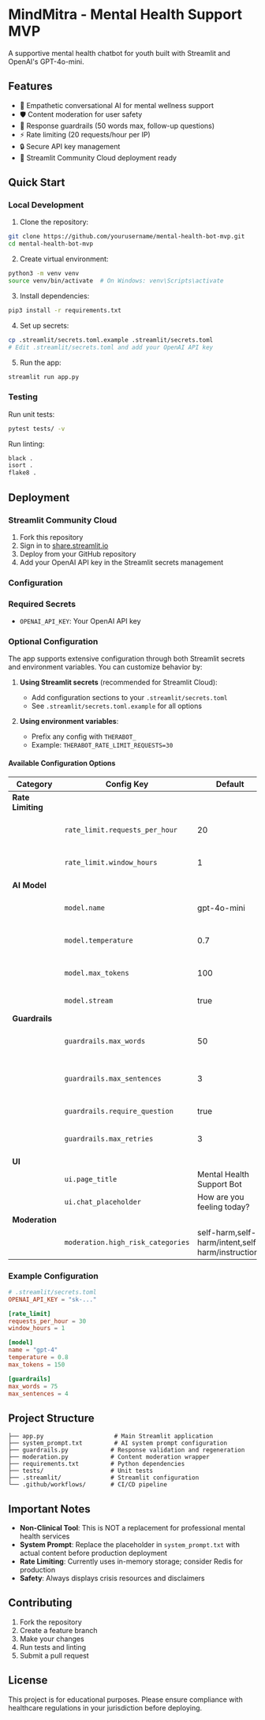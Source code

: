 # MindMitra - Mental Health Support MVP

A supportive mental health chatbot for youth built with Streamlit and OpenAI's GPT-4o-mini.

## Features

- 🧠 Empathetic conversational AI for mental wellness support
- 🛡️ Content moderation for user safety
- 📏 Response guardrails (50 words max, follow-up questions)
- ⚡ Rate limiting (20 requests/hour per IP)
- 🔒 Secure API key management
- 🚀 Streamlit Community Cloud deployment ready

## Quick Start

### Local Development

1. Clone the repository:
```bash
git clone https://github.com/yourusername/mental-health-bot-mvp.git
cd mental-health-bot-mvp
```

2. Create virtual environment:
```bash
python3 -m venv venv
source venv/bin/activate  # On Windows: venv\Scripts\activate
```

3. Install dependencies:
```bash
pip3 install -r requirements.txt
```

4. Set up secrets:
```bash
cp .streamlit/secrets.toml.example .streamlit/secrets.toml
# Edit .streamlit/secrets.toml and add your OpenAI API key
```

5. Run the app:
```bash
streamlit run app.py
```

### Testing

Run unit tests:
```bash
pytest tests/ -v
```

Run linting:
```bash
black .
isort .
flake8 .
```

## Deployment

### Streamlit Community Cloud

1. Fork this repository
2. Sign in to [share.streamlit.io](https://share.streamlit.io)
3. Deploy from your GitHub repository
4. Add your OpenAI API key in the Streamlit secrets management

### Configuration

### Required Secrets
- `OPENAI_API_KEY`: Your OpenAI API key

### Optional Configuration

The app supports extensive configuration through both Streamlit secrets and environment variables. You can customize behavior by:

1. **Using Streamlit secrets** (recommended for Streamlit Cloud):
   - Add configuration sections to your `.streamlit/secrets.toml`
   - See `.streamlit/secrets.toml.example` for all options

2. **Using environment variables**:
   - Prefix any config with `THERABOT_`
   - Example: `THERABOT_RATE_LIMIT_REQUESTS=30`

#### Available Configuration Options

| Category | Config Key | Default | Description |
|----------|------------|---------|-------------|
| **Rate Limiting** | | | |
| | `rate_limit.requests_per_hour` | 20 | Max requests per hour |
| | `rate_limit.window_hours` | 1 | Time window in hours |
| **AI Model** | | | |
| | `model.name` | gpt-4o-mini | OpenAI model to use |
| | `model.temperature` | 0.7 | Response randomness (0-1) |
| | `model.max_tokens` | 100 | Max response length |
| | `model.stream` | true | Enable streaming |
| **Guardrails** | | | |
| | `guardrails.max_words` | 50 | Max words per response |
| | `guardrails.max_sentences` | 3 | Max sentences per response |
| | `guardrails.require_question` | true | End with question |
| | `guardrails.max_retries` | 3 | Max regeneration attempts |
| **UI** | | | |
| | `ui.page_title` | Mental Health Support Bot | Browser tab title |
| | `ui.chat_placeholder` | How are you feeling today? | Input placeholder |
| **Moderation** | | | |
| | `moderation.high_risk_categories` | self-harm,self-harm/intent,self-harm/instructions | Comma-separated list |

### Example Configuration

```toml
# .streamlit/secrets.toml
OPENAI_API_KEY = "sk-..."

[rate_limit]
requests_per_hour = 30
window_hours = 1

[model]
name = "gpt-4"
temperature = 0.8
max_tokens = 150

[guardrails]
max_words = 75
max_sentences = 4
```

## Project Structure

```
├── app.py                    # Main Streamlit application
├── system_prompt.txt         # AI system prompt configuration
├── guardrails.py            # Response validation and regeneration
├── moderation.py            # Content moderation wrapper
├── requirements.txt         # Python dependencies
├── tests/                   # Unit tests
├── .streamlit/              # Streamlit configuration
└── .github/workflows/       # CI/CD pipeline
```

## Important Notes

- **Non-Clinical Tool**: This is NOT a replacement for professional mental health services
- **System Prompt**: Replace the placeholder in `system_prompt.txt` with actual content before production deployment
- **Rate Limiting**: Currently uses in-memory storage; consider Redis for production
- **Safety**: Always displays crisis resources and disclaimers

## Contributing

1. Fork the repository
2. Create a feature branch
3. Make your changes
4. Run tests and linting
5. Submit a pull request

## License

This project is for educational purposes. Please ensure compliance with healthcare regulations in your jurisdiction before deploying.